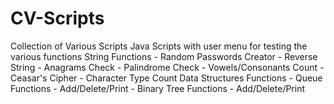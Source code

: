 # CV-Scripts
Collection of Various Scripts
Java Scripts with user menu for testing the various functions
  String Functions
    - Random Passwords Creator
    - Reverse String
    - Anagrams Check
    - Palindrome Check
    - Vowels/Consonants Count
    - Ceasar's Cipher
    - Character Type Count
  Data Structures Functions
    - Queue Functions
        - Add/Delete/Print
    - Binary Tree Functions
        - Add/Delete/Print
